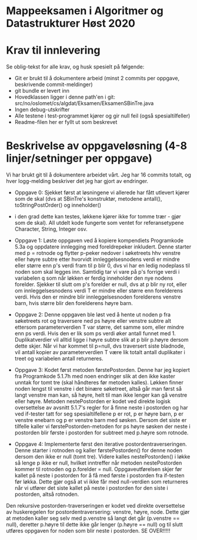# Mappeeksamen i Algoritmer og Datastrukturer Høst 2020

# Krav til innlevering

Se oblig-tekst for alle krav, og husk spesielt på følgende:

* Git er brukt til å dokumentere arbeid (minst 2 commits per oppgave, beskrivende commit-meldinger)	
* git bundle er levert inn
* Hovedklassen ligger i denne path'en i git: src/no/oslomet/cs/algdat/Eksamen/EksamenSBinTre.java
* Ingen debug-utskrifter
* Alle testene i test-programmet kjører og gir null feil (også spesialtilfeller)
* Readme-filen her er fyllt ut som beskrevet


# Beskrivelse av oppgaveløsning (4-8 linjer/setninger per oppgave)

Vi har brukt git til å dokumentere arbeidet vårt. Jeg har 16 commits totalt, og hver logg-melding beskriver det jeg har gjort av endringer.

* Oppgave 0: Sjekket først at løsningene vi allerede har fått utlevert kjører som de skal (dvs at SBinTre's konstruktør, metodene antall(), toStringPostOrder() og inneholder() 
- i den grad dette kan testes, løkkene kjører ikke for tomme trær - gjør som de skal). All utdelt kode fungerte som ventet for referansetypene Character, String, Integer osv.

* Oppgave 1: Løste oppgaven ved å kopiere kompendiets Programkode 5.3a og oppdatere innlegging med foreldrepeker inkludert. Denne starter med p = rotnode og flytter p-peker nedover i søketreets 
hhv venstre eller høyre subtre etter hvorvidt innleggelsesnodens verdi er mindre eller større enn p's verdi fram til p blir 0, dvs vi har en ledig nodeplass til noden som skal legges inn.
Samtidig tar vi vare på p's forrige verdi i variabelen q som når løkken er ferdig inneholder den nye nodens forelder. Sjekker til slutt om p's forelder er null, dvs at p blir ny rot, 
eller om innleggelsesnodens verdi T er mindre eller større enn forelderens verdi. Hvis den er mindre blir innleggelsesnoden forelderens venstre barn, hvis større blir den forelderens høyre barn.

* Oppgave 2: Denne oppgaven ble løst ved å hente ut noden p fra søketreets rot og traversere ned ps høyre eller venstre subtre alt ettersom parameterverdien T var større, det samme som, eller mindre
enn ps verdi. Hvis den er lik som ps verdi øker antall funnet med 1. Duplikatverdier vil alltid ligge i høyre subtre slik at p blir p.høyre dersom dette skjer. Når vi har kommet til p=null, dvs traversert
siste bladnode, vil antall kopier av parameterverdien T være lik totalt antall duplikater i treet og variabelen antall returneres. 

* Oppgave 3: Kodet først metoden førstePostorden. Denne har jeg kopiert fra Programkode 5.1.7h med noen endringer slik at den ikke kaster unntak for tomt tre (skal håndteres før
metoden kalles). Løkken finner noden lengst til venstre i det binære søketreet, altså går man først så langt venstre man kan, så høyre, helt til man ikke lenger kan gå venstre eller høyre.
Metoden nestePostorden er kodet ved direkte logisk oversettelse av avsnitt 5.1.7's regler for å finne neste i postorden og har ved if-tester tatt for seg spesialtilfellene p er rot,
p er høyre barn, p er venstre enebarn og p er venstre barn med søsken. Dersom det siste er tilfelle kaller vi førstePostorden-metoden for ps høyre søsken der neste i postorden blir første i postorden
for subtreet med p.høyre som rotnode.

* Oppgave 4: Implementerte først den iterative postordentraverseringen. Denne starter i rotnoden og kaller førstePostorden() for denne noden dersom den ikke er null (tomt tre). Videre kalles nestePostorden()
i løkke så lenge p ikke er null, hvilket inntreffer når metoden nestePostorden kommer til rotnoden og p.forelder = null. Oppgaveutførelsen skjer før kallet på neste i postorden for å få med første i postorden
fra if-testen før løkka. Dette gjør også at vi ikke får med null-verdien som returneres når vi utfører det siste kallet på neste i postorden for den siste i postorden, altså rotnoden.

Den rekursive postorden-traverseringen er kodet ved direkte oversettelse av huskeregelen for postordentraversering: venstre, høyre, node. Dette gjør at metoden kaller seg selv med p.venstre så langt det går (p.venstre == null),
deretter p.høyre til dette ikke går lenger (p.høyre == null) og til slutt utføres oppgaven for noden som blir neste i postorden. SE OVER!!!!!
